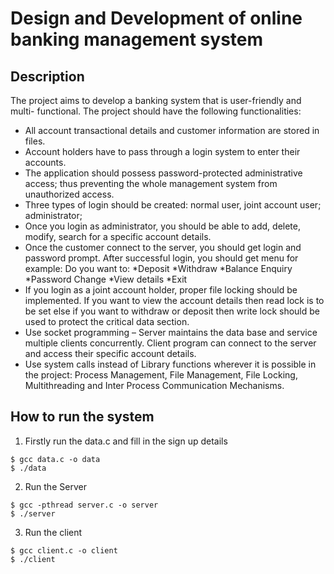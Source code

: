 #  Design and Development of online banking management system

## Description

The project aims to develop a banking system that is user-friendly and multi-
functional. The project should have the following functionalities:   
* All account transactional details and customer information are stored in files.
* Account holders have to pass through a login system to enter their accounts.
* The application should possess password-protected administrative access; thus
preventing the whole management system from unauthorized access.
* Three types of login should be created: normal user, joint account user; administrator;
* Once you login as administrator, you should be able to add, delete, modify, search for a
specific account details.
* Once the customer connect to the server, you should get login and password prompt.
After successful login, you should get menu for example:
Do you want to:
	*Deposit
	*Withdraw
	*Balance Enquiry
	*Password Change
	*View details
	*Exit
* If you login as a joint account holder, proper file locking should be implemented. If you
want to view the account details then read lock is to be set else if you want to withdraw
or deposit then write lock should be used to protect the critical data section.
* Use socket programming – Server maintains the data base and service multiple clients
concurrently. Client program can connect to the server and access their specific account
details.
* Use system calls instead of Library functions wherever it is possible in the project:
Process Management, File Management, File Locking, Multithreading and Inter Process
Communication Mechanisms.

## How to run the system

1. Firstly run the data.c and fill in the sign up details  
```
$ gcc data.c -o data  
$ ./data
```

2. Run the Server  
```
$ gcc -pthread server.c -o server  
$ ./server
```

3. Run the client  
```
$ gcc client.c -o client  
$ ./client
```

